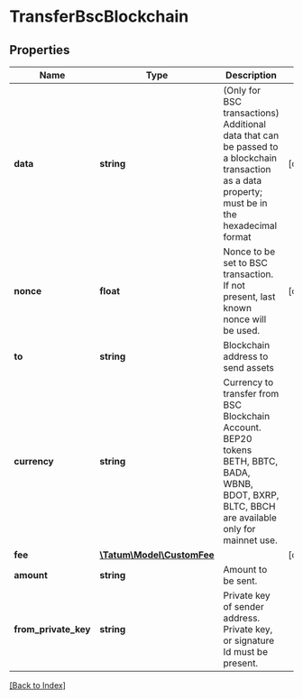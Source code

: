# TransferBscBlockchain

## Properties

Name | Type | Description | Notes
------------ | ------------- | ------------- | -------------
**data** | **string** | (Only for BSC transactions) Additional data that can be passed to a blockchain transaction as a data property; must be in the hexadecimal format | [optional]
**nonce** | **float** | Nonce to be set to BSC transaction. If not present, last known nonce will be used. | [optional]
**to** | **string** | Blockchain address to send assets |
**currency** | **string** | Currency to transfer from BSC Blockchain Account. BEP20 tokens BETH, BBTC, BADA, WBNB, BDOT, BXRP, BLTC, BBCH are available only for mainnet use. |
**fee** | [**\Tatum\Model\CustomFee**](CustomFee.md) |  | [optional]
**amount** | **string** | Amount to be sent. |
**from_private_key** | **string** | Private key of sender address. Private key, or signature Id must be present. |

[[Back to Index]](../index.md)
